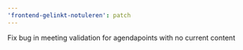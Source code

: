 ```yaml
---
'frontend-gelinkt-notuleren': patch
---
```


Fix bug in meeting validation for agendapoints with no current content
